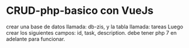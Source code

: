 # CRUD-php-basico con VueJs
crear una base de datos llamada: db-zis, y la tabla llamada: tareas
Luego crear los siguientes campos: id, task, description.
debe tener php 7 en adelante para funcionar.
